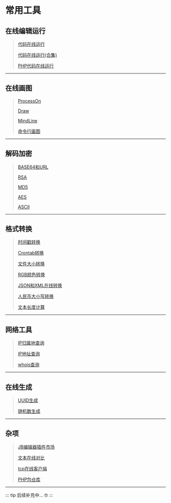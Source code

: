 # 常用工具

## 在线编辑运行

> [代码在线运行](https://code.y444.cn/)
>
> [代码在线运行(合集)](https://c.runoob.com/)
> 
> [PHP代码在线运行](https://rextester.com/l/php_online_compiler)

---

## 在线画图

> [ProcessOn](https://www.processon.com/diagrams)
> 
> [Draw](https://app.diagrams.net/)
> 
> [MindLine](http://www.mindline.cn/webapp)
> 
> [命令行画图](http://patorjk.com/software/taag/#p=display&f=Graffiti&t=Type%20Something)

---

## 解码加密

> [BASE64和URL](https://tool.lu/encdec/)
> 
> [RSA](https://oktools.net/rsa)
> 
> [MD5](https://www.sojson.com/encrypt_md5.html)
> 
> [AES](https://oktools.net/aes)
> 
> [ASCII](https://www.matools.com/code-convert-ascii)


---

## 格式转换

> [时间戳转换](https://tool.lu/timestamp/)
> 
> [Crontab转换](https://tool.lu/crontab/)
> 
> [文件大小转换](http://www.bejson.com/convert/filesize/)
> 
> [RGB颜色转换](https://www.zxgj.cn/g/yansezhi)
> 
> [JSON和XML在线转换](https://www.zxgj.cn/g/jsonxml)
> 
> [人民币大小写转换](http://www.fly63.com/tool/renmingbi/)
> 
> [文本长度计算](http://strlen.chahuo.com/)

---

## 网络工具

> [IP归属地查询](https://www.ip138.com/)
> 
> [IP地址查询](https://www.ipip.net/ip.html)
> 
> [whois查询](https://whois.aliyun.com/)

---


## 在线生成

> [UUID生成](https://www.zxgj.cn/g/uuid)
> 
> [随机数生成](https://www.zxgj.cn/g/suijishu)

---

## 杂项

> [JB编辑器插件市场](https://plugins.jetbrains.com/search?orderBy=downloads)
> 
> [文本在线对比](http://www.fly63.com/tool/textdiff/)
> 
> [tcp在线客户端](https://xxf.cool/tools/tcpTool)
> 
> [PHP包仓库](https://packagist.org/)

---

::: tip
后续补充中... :nerd_face:
:::
